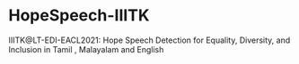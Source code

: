 # HopeSpeech-IIITK
IIITK@LT-EDI-EACL2021: Hope Speech Detection for Equality, Diversity, and Inclusion in Tamil , Malayalam and English
